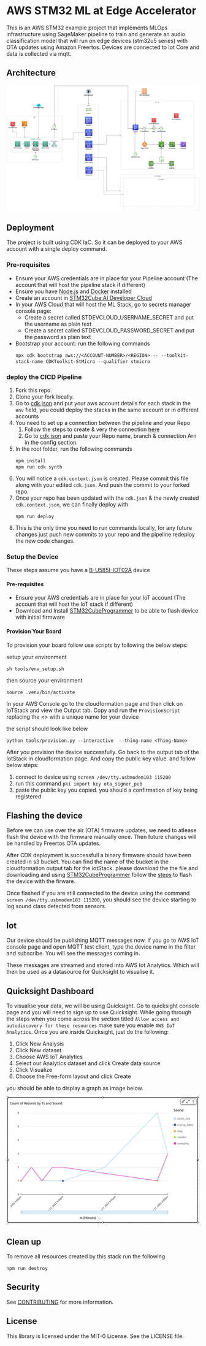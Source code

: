 # AWS STM32 ML at Edge Accelerator

This is an AWS STM32 example project that implements MLOps infrastructure using SageMaker pipeline to train and generate an audio classification model that will run on edge devices (stm32u5 series) with OTA updates using Amazon Freertos. Devices are connected to Iot Core and data is collected via mqtt.

## Architecture

![architecture](./doc/images/architecture.png)

## Deployment

The project is built using CDK IaC. So it can be deployed to your AWS account with a single deploy command.

### Pre-requisites

- Ensure your AWS credentials are in place for your Pipeline account (The account that will host the pipeline stack if different)
- Ensure you have [Node.js](https://nodejs.org) and [Docker](https://www.docker.com/products/docker-desktop/) installed
- Create an account in [STM32Cube.AI Developer Cloud](https://stm32ai-cs.st.com/home)
- In your AWS Cloud that will host the ML Stack, go to secrets manager console page:
  - Create a secret called STDEVCLOUD_USERNAME_SECRET and put the username as plain text
  - Create a secret called STDEVCLOUD_PASSWORD_SECRET and put the password as plain text
- Bootstrap your account:
  run the following commands
  ```
  npx cdk bootstrap aws://<ACCOUNT-NUMBER>/<REGION> -- --toolkit-stack-name CDKToolkit-StMicro --qualifier stmicro
  ```

### deploy the CICD Pipeline

1. Fork this repo.
1. Clone your fork locally.
1. Go to [cdk.json](./cdk.json) and put your aws account details for each stack in the `env` field, you could deploy the stacks in the same account or in different accounts
1. You need to set up a connection between the pipeline and your Repo
   1. Follow the steps to create & very the connection [here](https://docs.aws.amazon.com/dtconsole/latest/userguide/connections-create-github.html)
   1. Go to [cdk.json](./cdk.json) and paste your Repo name, branch & connection Arn in the config section.
1. In the root folder, run the following commands
   ```
   npm install
   npm run cdk synth
   ```
1. You will notice a `cdk.context.json` is created. Please commit this file along with your edited `cdk.json`. And push the commit to your forked repo.
1. Once your repo has been updated with the `cdk.json` & the newly created `cdk.context.json`, we can finally deploy with
   ```
   npm run deploy
   ```
1. This is the only time you need to run commands locally, for any future changes just push new commits to your repo and the pipeline redeploy the new code changes.

### Setup the Device

These steps assume you have a [B-U585I-IOT02A](https://www.arrow.com/en/products/b-u585i-iot02a/stmicroelectronics) device

#### Pre-requisites

- Ensure your AWS credentials are in place for your IoT account (The account that will host the IoT stack if different)
- Download and Install [STM32CubeProgrammer](https://www.st.com/en/development-tools/stm32cubeprog.html) to be able to flash device with initial firmware

#### Provision Your Board

To provision your board follow use scripts by following the below steps:

setup your environment

```
sh tools/env_setup.sh
```

then source your environment

```
source .venv/bin/activate
```

In your AWS Console go to the cloudformation page and then click on IoTStack and view the Output tab. Copy and run the `ProvisionScript` replacing the <> with a unique name for your device

the script should look like below

```
python tools/provision.py --interactive  --thing-name <Thing-Name>
```

After you provision the device successfully. Go back to the output tab of the IotStack in cloudformation page. And copy the public key value. and follow below steps:

1. connect to device using `screen /dev/tty.usbmodem103 115200`
1. run this command `pki import key ota_signer_pub`
1. paste the public key you copied. you should a confirmation of key being registered

## Flashing the device

Before we can use over the air (OTA) firmware updates, we need to atlease flash the device with the firmware manually once. Then future changes will be handled by Freertos OTA updates.

After CDK deployment is successfull a binary firmware should have been created in s3 bucket. You can find the name of the bucket in the cloudformation output tab for the iotStack.
please download the the file and downloading and using [STM32CubeProgrammer](https://www.st.com/en/development-tools/stm32cubeprog.html) follow the [steps](https://wiki.stmicroelectronics.cn/stm32mpu/wiki/STM32CubeProgrammer#Flash_programming_principles) to flash the device with the firware.

Once flashed if you are still connected to the device using the command `screen /dev/tty.usbmodem103 115200`, you should see the device starting to log sound class detected from sensors.

## Iot

Our device should be publishing MQTT messages now. If you go to AWS IoT console page and open MQTT test client, type the device name in the filter and subscribe. You will see the messages coming in.

These messages are streamed and stored into AWS Iot Analytics. Which will then be used as a datasource for Quicksight to visualise it.

## Quicksight Dashboard

To visualise your data, we will be using Quicksight. Go to quicksight console page and you will need to sign up to use Quicksight. While going through the steps when you come across the section titled `Allow access and autodiscovery for these resources` make sure you enable `AWS IoT Analytics`. Once you are inside Quicksight, just do the following:

1. Click New Analysis
1. Click New dataset
1. Choose AWS IoT Analytics
1. Select our Analytics dataset and click Create data source
1. Click Visualize
1. Choose the Free-form layout and click Create

you should be able to display a graph as image below.

![quicksight](./doc/images/quicksight.png)

## Clean up

To remove all resources created by this stack run the following

```
npm run destroy
```

## Security

See [CONTRIBUTING](CONTRIBUTING.md#security-issue-notifications) for more information.

## License

This library is licensed under the MIT-0 License. See the LICENSE file.

